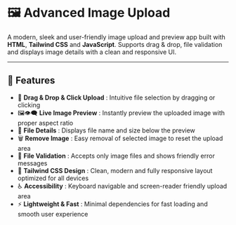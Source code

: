 # 🖼️ Advanced Image Upload

A modern, sleek and user-friendly image upload and preview app built with **HTML**, **Tailwind CSS** and **JavaScript**. Supports drag & drop, file validation and displays image details with a clean and responsive UI.

---

## 🚀 Features

- 📁 **Drag & Drop & Click Upload** : Intuitive file selection by dragging or clicking  
- 🖼👁️‍🗨️ **Live Image Preview** : Instantly preview the uploaded image with proper aspect ratio  
- 📝 **File Details** : Displays file name and size below the preview  
- 🗑️ **Remove Image** : Easy removal of selected image to reset the upload area  
- 🚫 **File Validation** : Accepts only image files and shows friendly error messages  
- 🎨 **Tailwind CSS Design** : Clean, modern and fully responsive layout optimized for all devices  
- ♿ **Accessibility** : Keyboard navigable and screen-reader friendly upload area  
- ⚡ **Lightweight & Fast** : Minimal dependencies for fast loading and smooth user experience  
